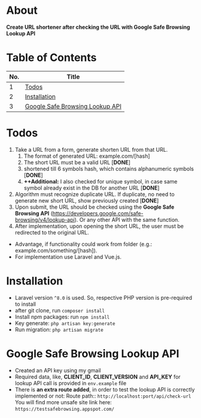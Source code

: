 # About
**Create URL shortener after checking the URL with Google Safe Browsing Lookup API**

# Table of Contents

| No. | Title                                                                |
|-----|----------------------------------------------------------------------|
| 1   | [Todos](#todos)                                                      |
| 2   | [Installation](#installation)                                        |
| 3   | [Google Safe Browsing Lookup API](#google-safe-browsing-lookup-api) |


# Todos

1. Take a URL from a form, generate shorten URL from that URL.
   1. The format of generated URL: example.com/[hash]
   2. The short URL must be a valid URL [**DONE**]
   3. shortened till 6 symbols hash, which contains alphanumeric symbols [**DONE**]
   4. **++Additional:** I also checked for unique symbol, in case same symbol already exist in the DB for another URL [**DONE**]  
2. Algorithm must recognize duplicate URL. If duplicate, no need to generate new short URL, show previously
  created [**DONE**]
3. Upon submit, the URL should be checked using the **Google Safe Browsing API**
  (https://developers.google.com/safe-browsing/v4/lookup-api). Or any other API with the same
  function.
4. After implementation, upon opening the short URL, the user must be redirected to the original URL.

- Advantage, if functionality could work from folder (e.g.: example.com/something/[hash]). 
- For implementation use Laravel and Vue.js.

# Installation
- Laravel version `^8.0` is used. So, respective PHP version is pre-required to install
- after git clone, run `composer install`
- Install npm packages: run `npm install`
- Key generate: `php artisan key:generate`
- Run migration: `php artisan migrate`


# Google Safe Browsing Lookup API
- Created an API key using my gmail
- Required data, like, **CLIENT_ID**, **CLIENT_VERSION** and **API_KEY** for lookup API call is provided in `env.example` file
- There is **an extra route added**, in order to test the lookup API is correctly implemented or not: Route path:: `http://localhost:port/api/check-url`\
You will find more unsafe site link here: `https://testsafebrowsing.appspot.com/`
